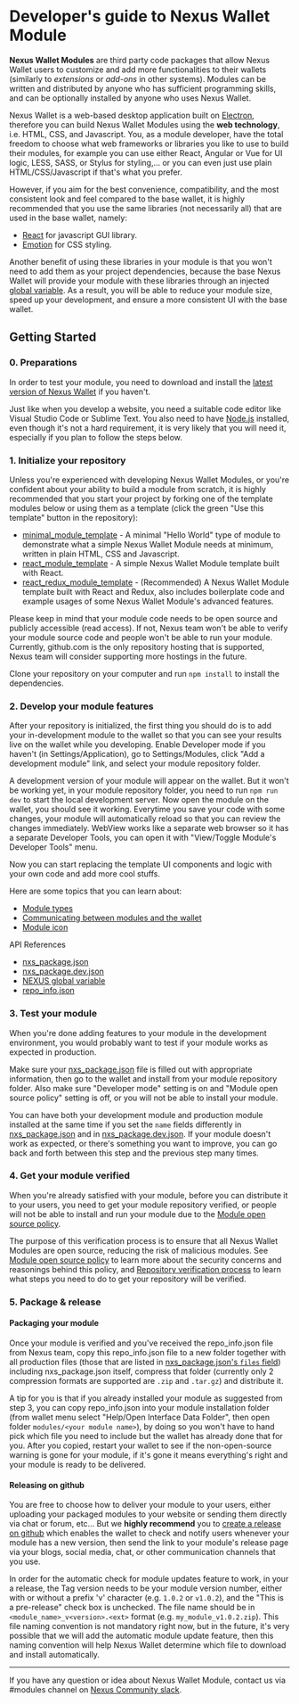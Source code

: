 # Developer's guide to Nexus Wallet Module

**Nexus Wallet Modules** are third party code packages that allow Nexus Wallet users to customize and add more functionalities to their wallets (similarly to _extensions_ or _add-ons_ in other systems). Modules can be written and distributed by anyone who has sufficient programming skills, and can be optionally installed by anyone who uses Nexus Wallet.

Nexus Wallet is a web-based desktop application built on [Electron](https://electronjs.org/), therefore you can build Nexus Wallet Modules using the **web technology**, i.e. HTML, CSS, and Javascript. You, as a module developer, have the total freedom to choose what web frameworks or libraries you like to use to build their modules, for example you can use either React, Angular or Vue for UI logic, LESS, SASS, or Stylus for styling,... or you can even just use plain HTML/CSS/Javascript if that's what you prefer.

However, if you aim for the best convenience, compatibility, and the most consistent look and feel compared to the base wallet, it is highly recommended that you use the same libraries (not necessarily all) that are used in the base wallet, namely:

- [React](https://reactjs.org/) for javascript GUI library.
- [Emotion](https://emotion.sh) for CSS styling.

Another benefit of using these libraries in your module is that you won't need to add them as your project dependencies, because the base Nexus Wallet will provide your module with these libraries through an injected [global variable](./nexus-global-variable.md). As a result, you will be able to reduce your module size, speed up your development, and ensure a more consistent UI with the base wallet.

## Getting Started

### 0. Preparations

In order to test your module, you need to download and install the [latest version of Nexus Wallet](https://github.com/Nexusoft/NexusInterface/releases/latest) if you haven't.

Just like when you develop a website, you need a suitable code editor like Visual Studio Code or Sublime Text. You also need to have [Node.js](https://nodejs.org/) installed, even though it's not a hard requirement, it is very likely that you will need it, especially if you plan to follow the steps below.

### 1. Initialize your repository

Unless you're experienced with developing Nexus Wallet Modules, or you're confident about your ability to build a module from scratch, it is highly recommended that you start your project by forking one of the template modules below or using them as a template (click the green "Use this template" button in the repository):

- [minimal_module_template](https://github.com/Nexusoft/minimal_module_template) - A minimal "Hello World" type of module to demonstrate what a simple Nexus Wallet Module needs at minimum, written in plain HTML, CSS and Javascript.
- [react_module_template](https://github.com/Nexusoft/react_module_template) - A simple Nexus Wallet Module template built with React.
- [react_redux_module_template](https://github.com/Nexusoft/react_redux_module_template) - (Recommended) A Nexus Wallet Module template built with React and Redux, also includes boilerplate code and example usages of some Nexus Wallet Module's advanced features.

Please keep in mind that your module code needs to be open source and publicly accessible (read access). If not, Nexus team won't be able to verify your module source code and people won't be able to run your module. Currently, github.com is the only repository hosting that is supported, Nexus team will consider supporting more hostings in the future.

Clone your repository on your computer and run `npm install` to install the dependencies.

### 2. Develop your module features

After your repository is initialized, the first thing you should do is to add your in-development module to the wallet so that you can see your results live on the wallet while you developing. Enable Developer mode if you haven't (in Settings/Application), go to Settings/Modules, click "Add a development module" link, and select your module repository folder.

A development version of your module will appear on the wallet. But it won't be working yet, in your module repository folder, you need to run `npm run dev` to start the local development server. Now open the module on the wallet, you should see it working. Everytime you save your code with some changes, your module will automatically reload so that you can review the changes immediately. WebView works like a separate web browser so it has a separate Developer Tools, you can open it with "View/Toggle Module's Developer Tools" menu.

Now you can start replacing the template UI components and logic with your own code and add more cool stuffs.

Here are some topics that you can learn about:

- [Module types](./module-types.md)
- [Communicating between modules and the wallet](./communication.md)
- [Module icon](./module-icon.md)

API References

- [nxs_package.json](./nxs_package.json.md)
- [nxs_package.dev.json](./nxs_package.dev.json.md)
- [NEXUS global variable](./nexus-global-variable.md)
- [repo_info.json](./repo_info.json)

### 3. Test your module

When you're done adding features to your module in the development environment, you would probably want to test if your module works as expected in production.

Make sure your [nxs_package.json](./nxs_package.json.md) file is filled out with appropriate information, then go to the wallet and install from your module repository folder. Also make sure "Developer mode" setting is on and "Module open source policy" setting is off, or you will not be able to install your module.

You can have both your development module and production module installed at the same time if you set the `name` fields differently in [nxs_package.json](./nxs_package.json.md) and in [nxs_package.dev.json](./nxs_package.dev.json.md). If your module doesn't work as expected, or there's something you want to improve, you can go back and forth between this step and the previous step many times.

### 4. Get your module verified

When you're already satisfied with your module, before you can distribute it to your users, you need to get your module repository verified, or people will not be able to install and run your module due to the [Module open source policy](./module-security.md#module-open-source-policy).

The purpose of this verification process is to ensure that all Nexus Wallet Modules are open source, reducing the risk of malicious modules. See [Module open source policy](./module-security.md#module-open-source-policy) to learn more about the security concerns and reasonings behind this policy, and [Repository verification process](./repo-verification-process.md) to learn what steps you need to do to get your repository will be verified.

### 5. Package & release

#### Packaging your module

Once your module is verified and you've received the repo_info.json file from Nexus team, copy this repo_info.json file to a new folder together with all production files (those that are listed in [nxs_package.json's `files` field](./nxs_package.json.md#files)) including nxs_package.json itself, compress that folder (currently only 2 compression formats are supported are `.zip` and `.tar.gz`) and distribute it.

A tip for you is that if you already installed your module as suggested from step 3, you can copy repo_info.json into your module installation folder (from wallet menu select "Help/Open Interface Data Folder", then open folder `modules/<your module name>`), by doing so you won't have to hand pick which file you need to include but the wallet has already done that for you. After you copied, restart your wallet to see if the non-open-source warning is gone for your module, if it's gone it means everything's right and your module is ready to be delivered.

#### Releasing on github

You are free to choose how to deliver your module to your users, either uploading your packaged modules to your website or sending them directly via chat or forum, etc... But we **highly recommend** you to [create a release on github](https://help.github.com/en/articles/creating-releases) which enables the wallet to check and notify users whenever your module has a new version, then send the link to your module's release page via your blogs, social media, chat, or other communication channels that you use.

In order for the automatic check for module updates feature to work, in your a release, the Tag version needs to be your module version number, either with or without a prefix 'v' character (e.g. `1.0.2` or `v1.0.2`), and the "This is a pre-release" check box is unchecked. The file name should be in `<module_name>_v<version>.<ext>` format (e.g. `my_module_v1.0.2.zip`). This file naming convention is not mandatory right now, but in the future, it's very possible that we will add the automatic module update feature, then this naming convention will help Nexus Wallet determine which file to download and install automatically.

---

If you have any question or idea about Nexus Wallet Module, contact us via #modules channel on [Nexus Community slack](https://slack.nexus.io/).
